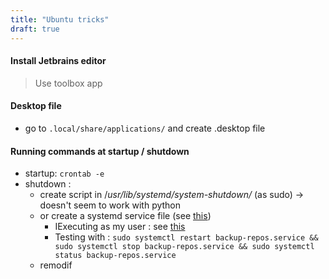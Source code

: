 ```yaml
---
title: "Ubuntu tricks"
draft: true
---
```


####  Install Jetbrains editor
> Use toolbox app

#### Desktop file

- go to `.local/share/applications/` and create .desktop file



#### Running commands at startup / shutdown

- startup: `crontab -e`
- shutdown : 
  - create script in /*usr/lib/systemd/system-shutdown/* (as sudo) -> doesn't seem to work with python
  - or create a systemd service file (see [this](https://unix.stackexchange.com/questions/39226/how-to-run-a-script-with-systemd-right-before-shutdown)) 
    - IExecuting as my user : see [this](https://askubuntu.com/questions/676007/how-do-i-make-my-systemd-service-run-via-specific-user-and-start-on-boot)
    - Testing with : `sudo systemctl restart backup-repos.service && sudo systemctl stop backup-repos.service && sudo systemctl status backup-repos.service`
  - remodif

